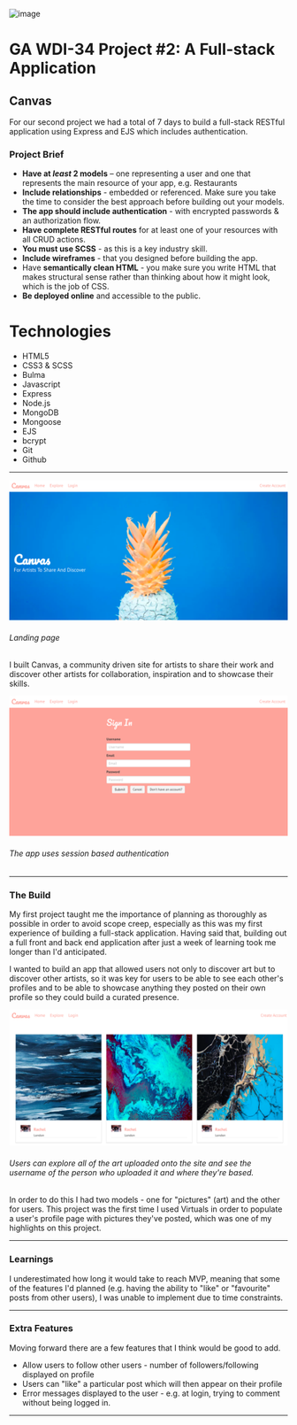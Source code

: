 ![image](https://ga-dash.s3.amazonaws.com/production/assets/logo-9f88ae6c9c3871690e33280fcf557f33.png)
# GA WDI-34  Project #2: A Full-stack Application
## Canvas

For our second project we had a total of 7 days to build a full-stack RESTful application using Express and EJS which includes authentication.

 ### Project Brief

 * **Have at _least_ 2 models** – one representing a user and one that represents the main resource of your app, e.g. Restaurants
 * **Include relationships** - embedded or referenced. Make sure you take the time to consider the best approach before building out your models.
 * **The app should include authentication** - with encrypted passwords & an authorization flow.
 * **Have complete RESTful routes** for at least one of your resources with all CRUD actions.
 * **You must use SCSS** - as this is a key industry skill.
 * **Include wireframes** - that you designed before building the app.
 * Have **semantically clean HTML** - you make sure you write HTML that makes structural sense rather than thinking about how it might look, which is the job of CSS.
 * **Be deployed online** and accessible to the public.

 # Technologies

* HTML5
* CSS3 & SCSS
* Bulma
* Javascript
* Express
* Node.js
* MongoDB
* Mongoose
* EJS
* bcrypt
* Git
* Github

---

<p align="center"><img src='./public/images/home.png'></p>

###### Landing page

I built Canvas, a community driven site for artists to share their work and discover other artists for collaboration, inspiration and to showcase their skills.

<p align="center"><img src='./public/images/login.png'></p>

###### The app uses session based authentication

---

 ### The Build

My first project taught me the importance of planning as thoroughly as possible in order to avoid scope creep, especially as this was my first experience of building a full-stack application. Having said that, building out a full front and back end application after just a week of learning took me longer than I'd anticipated.

I wanted to build an app that allowed users not only to discover art but to discover other artists, so it was key for users to be able to see each other's profiles and to be able to showcase anything they posted on their own profile so they could build a curated presence.

<p align="center"><img src='./public/images/index.png'></p>

###### Users can explore all of the art uploaded onto the site and see the username of the person who uploaded it and where they're based.

In order to do this I had two models - one for "pictures" (art) and the other for users. This project was the first time I used Virtuals in order to populate a user's profile page with pictures they've posted, which was one of my highlights on this project.

---

 ### Learnings

I underestimated how long it would take to reach MVP, meaning that some of the features I'd planned (e.g. having the ability to "like" or "favourite" posts from other users), I was unable to implement due to time constraints.

---

 ### Extra Features

Moving forward there are a few features that I think would be good to add.

* Allow users to follow other users - number of followers/following displayed on profile
* Users can "like" a particular post which will then appear on their profile
* Error messages displayed to the user - e.g. at login, trying to comment without being logged in.

---
